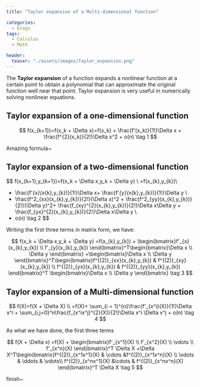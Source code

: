 ```yaml
---
title: "Taylor expansion of a Multi-dimensional function"

categories:
  - blogs
tags:
  - Calculus
  - Math

header: 
  teaser: "./assets/images/Taylor_expansion.png"
---
```


The **Taylor expansion** of a function expands a nonlinear function at a certain point to obtain a polynomial that can approximate the original function well near that point. Taylor expansion is very useful in numerically solving nonlinear equations.

## Taylor expansion of a one-dimensional function

$$
f(x_{k+1})=f(x_k + \Delta x)=f(x_k) + \frac{f'(x_k)}{1!}\Delta x + \frac{f^{2}(x_k)}{2!}\Delta x^2 + o(n) \tag 1
$$

Amazing formula~



## Taylor expansion of a two-dimensional function

$$
f(x_{k+1},y_{k+1})=f(x_k + \Delta x,y_k + \Delta y) \\
=f(x_{k},y_{k})\\
+ \frac{f'_{x}(x_{k},y_{k})}{1!}\Delta x+ \frac{f'_{y}(x_{k},y_{k})}{1!}\Delta y \\
+ \frac{f^2_{xx}(x_{k},y_{k})}{2!}(\Delta x)^2 + \frac{f^2_{yy}(x_{k},y_{k})}{2!}(\Delta y)^2+ \frac{f_{xy}^{2}(x_{k},y_{k})}{2!}\Delta x\Delta y + \frac{f_{yx}^{2}(x_{k},y_{k})}{2!}\Delta x\Delta y \\
+ o(n) \tag 2
$$

Writing the first three terms in matrix form, we have:

$$
f(x_k + \Delta x,y_k + \Delta y) =f(x_{k},y_{k}) +  \begin{bmatrix}f'_{x}(x_{k},y_{k}) \\ f'_{y}(x_{k},y_{k}) \end{bmatrix}^T\begin{bmatrix}\Delta x \\ \Delta y \end{bmatrix} +\begin{bmatrix}\Delta x \\ \Delta y \end{bmatrix}^T\begin{bmatrix}f^{(2)}_{xx}(x_{k},y_{k}) & f^{(2)}_{xy}(x_{k},y_{k}) \\ f^{(2)}_{yx}(x_{k},y_{k}) & f^{(2)}_{yy}(x_{k},y_{k}) \end{bmatrix}^T \begin{bmatrix}\Delta x \\ \Delta y \end{bmatrix} \tag 3
$$

## Taylor expansion of a Multi-dimensional function

$$
f(X)=f(X + \Delta X) \\
=f(X)+ \sum_{i = 1}^{n}\frac{f'_{x^i}(X)}{1!}\Delta x^i  + \sum_{i,j=0}^n\frac{f_{x^ix^j}^{2}(X)}{2!}\Delta x^i \Delta x^j + o(n) \tag 4
$$

As what we have done,  the first three terms

$$
f(X + \Delta x) =f(X) +  \begin{bmatrix}f'_{x^1}(X) \\ f'_{x^2}(X) \\ \vdots \\ f'_{x^n}(X) \end{bmatrix}^T \Delta X  +\Delta X^T\begin{bmatrix}f^{(2)}_{x^1x^1}(X) & \cdots &f^{(2)}_{x^1x^n}(X) \\  \vdots & \ddots & \vdots\\  f^{(2)}_{x^nx^1}(X) &\cdots & f^{(2)}_{x^nx^n}(X) \end{bmatrix}^T \Delta X \tag 5
$$

finish~

